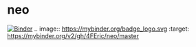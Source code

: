 # neo
[![Binder](https://mybinder.org/badge_logo.svg)](https://mybinder.org/v2/gh/4FEric/neo/master)
.. image:: https://mybinder.org/badge_logo.svg
 :target: https://mybinder.org/v2/gh/4FEric/neo/master
